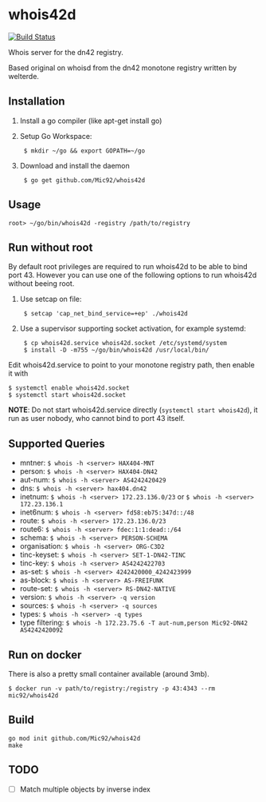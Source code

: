 # whois42d
[![Build Status](https://travis-ci.org/Mic92/whois42d.svg?branch=master)](https://travis-ci.org/Mic92/whois42d)

Whois server for the dn42 registry.

Based original on whoisd from the dn42 monotone registry written by welterde.

## Installation

1. Install a go compiler (like apt-get install go)
2. Setup Go Workspace:

        $ mkdir ~/go && export GOPATH=~/go

3. Download and install the daemon

        $ go get github.com/Mic92/whois42d

## Usage

    root> ~/go/bin/whois42d -registry /path/to/registry


## Run without root

By default root privileges are required to run whois42d to be able to bind port 43.
However you can use one of the following options to run whois42d without beeing root.

1. Use setcap on file:

        $ setcap 'cap_net_bind_service=+ep' ./whois42d

2. Use a supervisor supporting socket activation, for example systemd:

        $ cp whois42d.service whois42d.socket /etc/systemd/system
        $ install -D -m755 ~/go/bin/whois42d /usr/local/bin/

Edit whois42d.service to point to your monotone registry path, then enable it with

    $ systemctl enable whois42d.socket
    $ systemctl start whois42d.socket

**NOTE**: Do not start whois42d.service directly (`systemctl start whois42d`),
it run as user nobody, who cannot bind to port 43 itself.

## Supported Queries

- mntner: `$ whois -h <server> HAX404-MNT`
- person: `$ whois -h <server> HAX404-DN42`
- aut-num: `$ whois -h <server> AS4242420429`
- dns: `$ whois -h <server> hax404.dn42`
- inetnum: `$ whois -h <server> 172.23.136.0/23` or `$ whois -h <server> 172.23.136.1`
- inet6num: `$ whois -h <server> fd58:eb75:347d::/48`
- route: `$ whois -h <server> 172.23.136.0/23`
- route6: `$ whois -h <server> fdec:1:1:dead::/64`
- schema: `$ whois -h <server> PERSON-SCHEMA`
- organisation: `$ whois -h <server> ORG-C3D2`
- tinc-keyset: `$ whois -h <server> SET-1-DN42-TINC`
- tinc-key: `$ whois -h <server> AS4242422703`
- as-set: `$ whois -h <server> 4242420000_4242423999`
- as-block: `$ whois -h <server> AS-FREIFUNK`
- route-set: `$ whois -h <server> RS-DN42-NATIVE`
- version: `$ whois -h <server> -q version`
- sources: `$ whois -h <server> -q sources`
- types: `$ whois -h <server> -q types`
- type filtering: `$ whois -h 172.23.75.6 -T aut-num,person Mic92-DN42 AS4242420092`

## Run on docker

There is also a pretty small container available (around 3mb).

```
$ docker run -v path/to/registry:/registry -p 43:4343 --rm mic92/whois42d
```

## Build

```
go mod init github.com/Mic92/whois42d
make
```

## TODO

- [ ] Match multiple objects by inverse index
